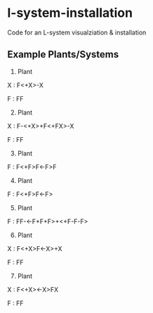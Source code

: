 # l-system-installation
Code for an L-system visualziation &amp; installation


## Example Plants/Systems
1. Plant

X : F<+X>-X

F : FF


2. Plant

X : F-<<X>+X>+F<+FX>-X
 
F : FF


3. Plant

F : F<+F>F<-F>F


4. Plant

F : F<+F>F<-F><F>


5. Plant

F : FF-<-F+F+F>+<+F-F-F>

6. Plant

X : F<+X>F<-X>+X 

F : FF
 
 
7. Plant

X : F<+X><-X>FX

F : FF
